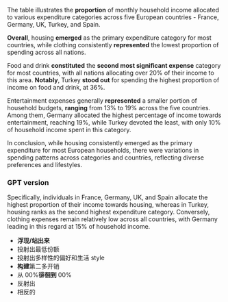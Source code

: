 The table illustrates the **proportion** of monthly household income allocated to various expenditure categories across five European countries - France, Germany, UK, Turkey, and Spain.

**Overall**, housing **emerged** as the primary expenditure category for most countries, while clothing consistently **represented** the lowest proportion of spending across all nations.

Food and drink **constituted** the **second most significant expense** category for most countries, with all nations allocating over 20% of their income to this area. **Notably**, Turkey **stood out** for spending the highest proportion of income on food and drink, at 36%.

Entertainment expenses generally **represented** a smaller portion of household budgets, **ranging** from 13% to 19% across the five countries. Among them, Germany allocated the highest percentage of income towards entertainment, reaching 19%, while Turkey devoted the least, with only 10% of household income spent in this category.

In conclusion, while housing consistently emerged as the primary expenditure for most European households, there were variations in spending patterns across categories and countries, reflecting diverse preferences and lifestyles.

### GPT version

Specifically, individuals in France, Germany, UK, and Spain allocate the highest proportion of their income towards housing, whereas in Turkey, housing ranks as the second highest expenditure category. Conversely, clothing expenses remain relatively low across all countries, with Germany leading in this regard at 15% of household income.

- **浮现/站出来**
- 投射出最低份额
- 投射出多样性的偏好和生活 style
- **构建**第二多开销
- 从 00%**徘徊到** 00%
- 反射出
- 相反的
